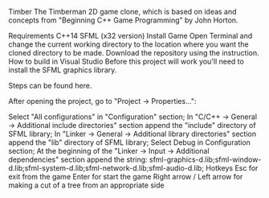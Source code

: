 Timber
The Timberman 2D game clone, which is based on ideas and concepts from "Beginning C++ Game Programming" by John Horton.

Requirements
C++14
SFML (x32 version)
Install Game
Open Terminal and change the current working directory to the location where you want the cloned directory to be made.
Download the repository using the instruction.
How to build in Visual Studio
Before this project will work you'll need to install the SFML graphics library.

Steps can be found here.

After opening the project, go to "Project -> Properties...":

Select "All configurations" in "Configuration" section;
In "C/C++ -> General -> Additional include directories" section append the "include" directory of SFML library;
In "Linker -> General -> Additional library directories" section append the "lib" directory of SFML library;
Select Debug in Configuration section;
At the beginning of the "Linker -> Input -> Additional dependencies" section append the string:
sfml-graphics-d.lib;sfml-window-d.lib;sfml-system-d.lib;sfml-network-d.lib;sfml-audio-d.lib;
Hotkeys
Esc for exit from the game
Enter for start the game
Right arrow / Left arrow for making a cut of a tree from an appropriate side
